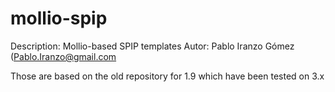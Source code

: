 mollio-spip
===========

Description: Mollio-based SPIP templates
Autor:       Pablo Iranzo Gómez (Pablo.Iranzo@gmail.com

Those are based on the old repository for 1.9 which have been tested on 3.x

